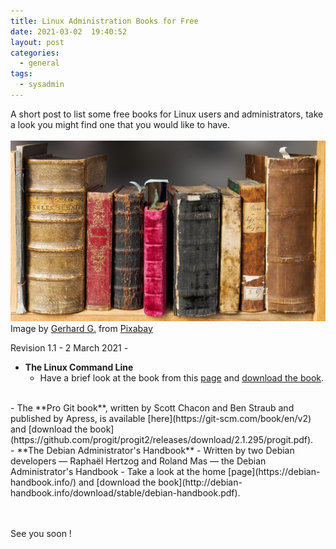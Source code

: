 ```yaml
---
title: Linux Administration Books for Free
date: 2021-03-02  19:40:52
layout: post
categories:
  - general
tags:
  - sysadmin
---
```

A short post to list some free books for Linux users and administrators, take a look you might find one that you would like to have.  
<br>
<img src="/assets/img/sadm_books.jpg" class="align-left" alt="">
Image by <a href="https://pixabay.com/users/blende12-201217/?utm_source=link-attribution&amp;utm_medium=referral&amp;utm_campaign=image&amp;utm_content=1659717">Gerhard G.</a> from <a href="https://pixabay.com/?utm_source=link-attribution&amp;utm_medium=referral&amp;utm_campaign=image&amp;utm_content=1659717">Pixabay</a>


Revision 1.1 - 2 March 2021 -

- **The Linux Command Line**
  - Have a brief look at the book from this [page](http://linuxcommand.org/tlcl.php) and [download the book](https://sourceforge.net/projects/linuxcommand/files/TLCL/19.01/TLCL-19.01.pdf/download).
<br>
- The **Pro Git book**, written by Scott Chacon and Ben Straub and published by Apress, is available [here](https://git-scm.com/book/en/v2) and [download the book](https://github.com/progit/progit2/releases/download/2.1.295/progit.pdf).  
<br>
- **The Debian Administrator's Handbook**
  - Written by two Debian developers — Raphaël Hertzog and Roland Mas — the Debian Administrator's Handbook
  - Take a look at the home [page](https://debian-handbook.info/) and [download the book](http://debian-handbook.info/download/stable/debian-handbook.pdf).  


<br><br>
See you soon !
<br>